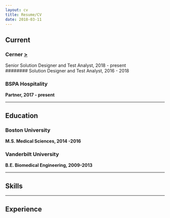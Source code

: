 ```yaml
---
layout: cv
title: Resume/CV
date: 2018-03-11
---
```

## Current

### Cerner [>](https://www.cerner.com/)
Senior Solution Designer and Test Analyst, 2018 - present
<br>
######## Solution Designer and Test Analyst, 2016 - 2018
<br>

### BSPA Hospitality 
**Partner, 2017 - present**

---

## Education
### Boston University 
**M.S. Medical Sciences, 2014 -2016**
### Vanderbilt University
**B.E. Biomedical Engineering, 2009-2013**

---

## Skills

---

## Experience
###

